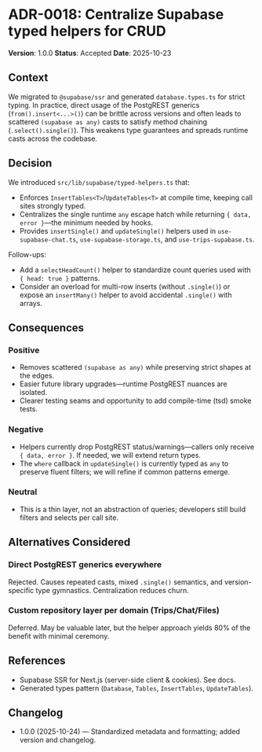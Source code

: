 # ADR-0018: Centralize Supabase typed helpers for CRUD

**Version**: 1.0.0
**Status**: Accepted
**Date**: 2025-10-23

## Context

We migrated to `@supabase/ssr` and generated `database.types.ts` for strict typing. In practice, direct usage of the PostgREST generics (`from().insert<...>()`) can be brittle across versions and often leads to scattered `(supabase as any)` casts to satisfy method chaining (`.select().single()`). This weakens type guarantees and spreads runtime casts across the codebase.

## Decision

We introduced `src/lib/supabase/typed-helpers.ts` that:

- Enforces `InsertTables<T>`/`UpdateTables<T>` at compile time, keeping call sites strongly typed.
- Centralizes the single runtime `any` escape hatch while returning `{ data, error }`—the minimum needed by hooks.
- Provides `insertSingle()` and `updateSingle()` helpers used in `use-supabase-chat.ts`, `use-supabase-storage.ts`, and `use-trips-supabase.ts`.

Follow-ups:

- Add a `selectHeadCount()` helper to standardize count queries used with `{ head: true }` patterns.
- Consider an overload for multi-row inserts (without `.single()`) or expose an `insertMany()` helper to avoid accidental `.single()` with arrays.

## Consequences

### Positive

- Removes scattered `(supabase as any)` while preserving strict shapes at the edges.
- Easier future library upgrades—runtime PostgREST nuances are isolated.
- Clearer testing seams and opportunity to add compile-time (tsd) smoke tests.

### Negative

- Helpers currently drop PostgREST status/warnings—callers only receive `{ data, error }`. If needed, we will extend return types.
- The `where` callback in `updateSingle()` is currently typed as `any` to preserve fluent filters; we will refine if common patterns emerge.

### Neutral

- This is a thin layer, not an abstraction of queries; developers still build filters and selects per call site.

## Alternatives Considered

### Direct PostgREST generics everywhere

Rejected. Causes repeated casts, mixed `.single()` semantics, and version-specific type gymnastics. Centralization reduces churn.

### Custom repository layer per domain (Trips/Chat/Files)

Deferred. May be valuable later, but the helper approach yields 80% of the benefit with minimal ceremony.

## References

- Supabase SSR for Next.js (server-side client & cookies). See docs.
- Generated types pattern (`Database`, `Tables`, `InsertTables`, `UpdateTables`).

## Changelog

- 1.0.0 (2025-10-24) — Standardized metadata and formatting; added version and changelog.
